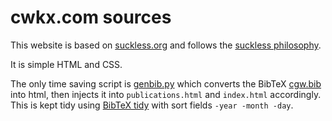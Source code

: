 # cwkx.com sources

This website is based on [suckless.org](https://suckless.org/) and follows the [suckless philosophy](https://suckless.org/philosophy/).

It is simple HTML and CSS.

The only time saving script is [genbib.py](/data/genbib.py) which converts the BibTeX [cgw.bib](/data/cgw.bib) into html, then injects it into `publications.html` and `index.html` accordingly. This is kept tidy using [BibTeX tidy](https://flamingtempura.github.io/bibtex-tidy/) with sort fields `-year -month -day`.
